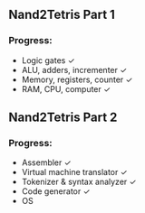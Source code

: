 ## Nand2Tetris Part 1

### Progress:
- Logic gates ✓
- ALU, adders, incrementer ✓
- Memory, registers, counter ✓
- RAM, CPU, computer ✓

## Nand2Tetris Part 2

### Progress:
- Assembler ✓
- Virtual machine translator ✓
- Tokenizer & syntax analyzer ✓
- Code generator ✓
- OS

